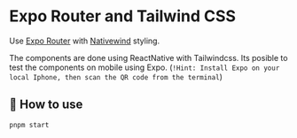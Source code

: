 # Expo Router and Tailwind CSS

Use [Expo Router](https://docs.expo.dev/router/introduction/) with [Nativewind](https://www.nativewind.dev/v4/overview/) styling.

The components are done using ReactNative with Tailwindcss.
Its posible to test the components on mobile using Expo.
(`!Hint: Install Expo on your local Iphone, then scan the QR code from the terminal`)

## 🚀 How to use

```sh
pnpm start
```
